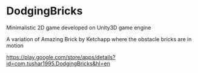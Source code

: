 # DodgingBricks
Minimalistic 2D game developed on Unity3D game engine

A variation of Amazing Brick by Ketchapp where the obstacle bricks are in motion

https://play.google.com/store/apps/details?id=com.tushar1995.DodgingBricks&hl=en
